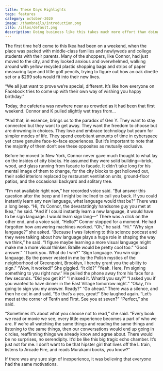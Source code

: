```yaml
---
title: These Days Highlights
tags: features
category: october-2020
image: /thumbnails/introduction.png
illo: /illos/default.png
description: Doing business like this takes much more effort than doing your own business at home, and on top of that there's the curse of travelling, worries about making train connections, bad and irregular food, contact with different people all the time so that you can never get to know anyone or become friendly with them. It can all go to Hell!
---
```


The first time he’d come to this Ikea had been on a weekend, when the place was packed with middle-class families and newlyweds and college students with their parents. Many of the shoppers, like Connor, had just moved to the city, and they looked anxious and overwhelmed, walking around with yellow recycled plastic shopping bags and strips of paper measuring tape and little golf pencils, trying to figure out how an oak dinette set or a $299 sofa would fit into their new lives.

“We all just want to prove we’re special, different. It’s like how everyone on Facebook tries to come up with their own way of wishing you happy birthday.”

Today, the cafeteria was nowhere near as crowded as it had been that first weekend. Connor and K pulled slightly wet trays from...

“And that, in essence, brings us to the paradox of Gen Y. They want to stay connected but they want to get away. They want the freedom to choose but are drowning in choices. They love and embrace technology but yearn for simpler modes of life. They spend exorbitant amounts of time in cyberspace yet crave genuine face-to-face experiences. But it’s important to note that the majority of them don’t see these opposites as mutually exclusive.

Before he moved to New York, Connor never gave much thought to what lay on the insides of city blocks. He assumed they were solid building—brick, wood, and glass running from facade to facade. It didn’t take long for his mental image of them to change, for the city blocks to get hollowed out, their solid interiors replaced by restaurant ventilation units, ground-floor patios, and the occasional backyard and solitary tree.

“I’m not available right now,” her recorded voice said. “But answer this question after the beep and I might be inclined to call you back. If you could instantly learn any new language, what language would that be?” There was a long beep. “Hi, it’s Connor, the devastatingly handsome guy you met at Ikea,” he said. “And if I could instantly learn a new language, it would have to be sign language. I would learn sign lang—” There was a click on the other end, and a voice said, “Hello?” Connor stopped for a moment. He had forgotten how answering machines worked. “Oh,” he said. “Hi.” “Why sign language?” she asked. “Because I was listening to this science podcast and they were talking about how language plays a huge role in shaping the way we think,” he said. “I figure maybe learning a more visual language might make me a more visual thinker. Braille would be pretty cool too.” “Good answer.” “Thank you. What do I win?” “Sign language. You win sign language. By the power vested in me by the Polish mystics of the neighborhood of Greenpoint, Brooklyn, I hereby grant you the ability to sign.” “Wow, it worked!” She giggled. “It did?” “Yeah. Here, I’m signing something to you right now.” He pulled the phone away from his face for a few seconds. “Did you get it?” “I missed it. What’d you say?” “I asked you if you wanted to have dinner in the East Village tomorrow night.” “Okay, I’m going to sign you my answer. Ready?” “Go ahead.” There was a silence, and then he cut in and said, “So that’s a yes, great!” She laughed again. “Let’s meet at the corner of Tenth and First. See you at seven?” “Perfect,” she said.

“Sometimes it’s about what you choose not to read,” she said. “Every book we read or movie we see, every little experience becomes a part of who we are. If we’re all watching the same things and reading the same things and listening to the same things, then our conversations would end up going in circles, reaffirming things we already know and agree about. There would be no surprises, no serendipity. It’d be like this big tragic echo chamber. It’s just not for me. I don’t want to be that hipster girl that lives off the L train, listens to Arcade Fire, and reads Murakami books, you know?”

If there was any sure sign of inexperience, it was believing that everyone had the same motivations.